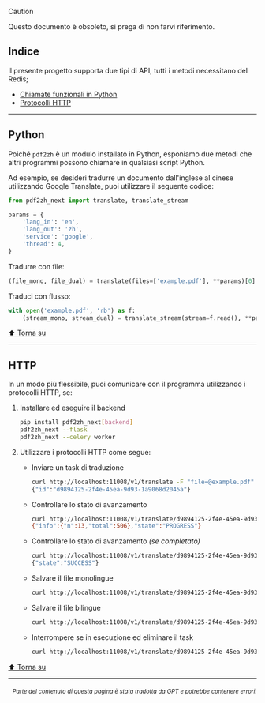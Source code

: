 > [!CAUTION]
>
> Questo documento è obsoleto, si prega di non farvi riferimento.

<h2 id="toc">Indice</h2>
Il presente progetto supporta due tipi di API, tutti i metodi necessitano del Redis;

- [Chiamate funzionali in Python](#api-python)
- [Protocolli HTTP](#api-http)

---

<h2 id="api-python">Python</h2>

Poiché `pdf2zh` è un modulo installato in Python, esponiamo due metodi che altri programmi possono chiamare in qualsiasi script Python.

Ad esempio, se desideri tradurre un documento dall'inglese al cinese utilizzando Google Translate, puoi utilizzare il seguente codice:

```python
from pdf2zh_next import translate, translate_stream

params = {
    'lang_in': 'en',
    'lang_out': 'zh',
    'service': 'google',
    'thread': 4,
}
```
Tradurre con file:
```python
(file_mono, file_dual) = translate(files=['example.pdf'], **params)[0]
```
Traduci con flusso:
```python
with open('example.pdf', 'rb') as f:
    (stream_mono, stream_dual) = translate_stream(stream=f.read(), **params)
```

[⬆️ Torna su](#toc)

---

<h2 id="api-http">HTTP</h2>

In un modo più flessibile, puoi comunicare con il programma utilizzando i protocolli HTTP, se:

1. Installare ed eseguire il backend

   ```bash
   pip install pdf2zh_next[backend]
   pdf2zh_next --flask
   pdf2zh_next --celery worker
   ```

2. Utilizzare i protocolli HTTP come segue:

   - Inviare un task di traduzione

     ```bash
     curl http://localhost:11008/v1/translate -F "file=@example.pdf" -F "data={\"lang_in\":\"en\",\"lang_out\":\"zh\",\"service\":\"google\",\"thread\":4}"
     {"id":"d9894125-2f4e-45ea-9d93-1a9068d2045a"}
     ```

   - Controllare lo stato di avanzamento

     ```bash
     curl http://localhost:11008/v1/translate/d9894125-2f4e-45ea-9d93-1a9068d2045a
     {"info":{"n":13,"total":506},"state":"PROGRESS"}
     ```

   - Controllare lo stato di avanzamento _(se completato)_

     ```bash
     curl http://localhost:11008/v1/translate/d9894125-2f4e-45ea-9d93-1a9068d2045a
     {"state":"SUCCESS"}
     ```

   - Salvare il file monolingue

     ```bash
     curl http://localhost:11008/v1/translate/d9894125-2f4e-45ea-9d93-1a9068d2045a/mono --output example-mono.pdf
     ```

   - Salvare il file bilingue

     ```bash
     curl http://localhost:11008/v1/translate/d9894125-2f4e-45ea-9d93-1a9068d2045a/dual --output example-dual.pdf
     ```

   - Interrompere se in esecuzione ed eliminare il task
     ```bash
     curl http://localhost:11008/v1/translate/d9894125-2f4e-45ea-9d93-1a9068d2045a -X DELETE
     ```

[⬆️ Torna su](#toc)

---

<div align="right"> 
<h6><small>Parte del contenuto di questa pagina è stata tradotta da GPT e potrebbe contenere errori.</small></h6>